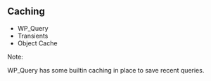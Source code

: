 ##  Caching

* WP_Query
* Transients
* Object Cache

Note:

WP_Query has some builtin caching in place to save recent queries.
